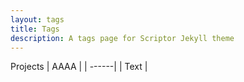 ```yaml
---
layout: tags
title: Tags
description: A tags page for Scriptor Jekyll theme
---
```




Projects
| AAAA | 
| ------| 
| Text  | 

